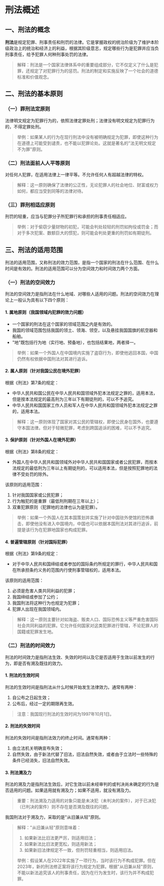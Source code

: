 # 刑法概述

## 一、刑法的概念

**刑法**是规定犯罪、刑事责任和刑罚的法律。它是掌握政权的统治阶级为了维护本阶级政治上的统治和经济上的利益，根据其阶级意志，规定哪些行为是犯罪并应当负刑事责任，给予犯罪人何种刑事处罚的法律。

> 解释：刑法是一个国家法律体系中的重要组成部分，它不仅定义了什么是犯罪，还规定了对犯罪行为的惩罚。刑法的制定和实施反映了一个社会的道德标准和价值观念。

## 二、刑法的基本原则

### （一）罪刑法定原则

法律明文规定为犯罪行为的，依照法律定罪处刑；法律没有明文规定为犯罪行为的，不得定罪处刑。

> 举例：如果某人的行为在现行刑法中没有被明确规定为犯罪，即使这种行为在道德上可能受到谴责，也不能以犯罪论处。这就是著名的"法无明文规定不为罪"原则。

### （二）刑法面前人人平等原则

对任何人犯罪，在适用法律上一律平等。不允许任何人有超越法律的特权。

> 解释：这一原则确保了法律的公正性，无论犯罪人的社会地位、财富或权力如何，都应当受到同等的法律对待。

### （三）罪刑相适应原则

刑罚的轻重，应当与犯罪分子所犯罪行和承担的刑事责任相适应。

> 举例：对于偷窃少量财物的初犯，可能会判处较轻的刑罚如拘役或罚金；而对于多次犯案、数额巨大的惯犯，则可能会判处更重的刑罚如有期徒刑。

## 三、刑法的适用范围

刑法的适用范围，又称刑法的效力范围，是指一个国家的刑法在什么范围、在什么时间是有效的。刑法的适用范围可以分为空间效力和时间效力两个方面。

### （一）刑法的空间效力

刑法的空间效力是指刑法在什么地域、对哪些人适用的问题。刑法的空间效力在理论上一般认为具有以下四个原则：

#### 1. 属地原则（我国领域内犯罪的效力问题）

- 一个国家的刑法在这个国家的领域范围之内是有效的。
- 我国的领域范围包括我国的领土、领海、领空，以及悬挂我国国旗的航空器和船舶。
- "地"既包括行为地（实行地、预备地），也包括结果地，两者择一。

> 举例：如果一个外国人在中国境内实施了盗窃行为，即使他逃回本国，中国仍然有权依据中国刑法对其进行追诉。

#### 2. 属人原则（针对我国公民在境外犯罪）

根据《刑法》第7条的规定：

- 中华人民共和国公民在中华人民共和国领域外犯本法规定之罪的，适用本法，但是按本法规定的最高刑为三年以下有期徒刑的，可以不予追究。
- 中华人民共和国国家工作人员和军人在中华人民共和国领域外犯本法规定之罪的，适用本法。

> 解释：这一原则体现了国家对其公民的管辖权，即使公民身在国外，也要遵守本国法律。但对于轻微犯罪，考虑到跨国追诉的困难，可以不予追究。

#### 3. 保护原则（针对外国人在境外犯罪）

根据《刑法》第8条的规定：

- 外国人在中华人民共和国领域外对中华人民共和国国家或者公民犯罪，而按本法规定的最低刑为三年以上有期徒刑的，可以适用本法，但是按照犯罪地的法律不受处罚的除外。

该原则的适用范围：

1. 针对我国国家或公民犯罪；
2. 行为触犯的是重罪（最低刑刑期在三年以上）；
3. 双重犯罪原则（犯罪地的法律也认为是犯罪）。

> 举例：如果一个外国人在其本国策划并实施了针对中国驻外使馆的恐怖袭击，即使他没有进入中国境内，中国也可以依据本国刑法对其进行追诉，前提是该行为在犯罪地国家也构成犯罪。

#### 4. 普遍管辖原则（针对国际犯罪）

根据《刑法》第9条的规定：

- 对于中华人民共和国缔结或者参加的国际条约所规定的罪行，中华人民共和国在所承担条约义务的范围内行使刑事管辖权的，适用本法。

该原则的适用范围：

1. 必须是危害人类共同利益的犯罪；
2. 我国缔结或参加了公约；
3. 我国刑法将这种行为也规定为犯罪；
4. 犯罪人出现在我国领域内。

> 解释：这一原则主要针对如海盗、贩卖人口、国际恐怖主义等严重危害国际社会共同利益的犯罪。它允许任何国家对这类犯罪进行管辖，不论犯罪人的国籍或犯罪发生地。

### （二）刑法的时间效力

刑法的时间效力是指刑法生效、失效的时间以及它是否适用于生效以前发生的行为，即是否有溯及既往的效力。

#### 1. 刑法的生效时间

刑法的生效时间是指刑法从什么时候开始发生法律效力。通常有两种：

1. 自公布之日起生效；
2. 公布后，经过一定的期限再生效。

> 注意：我国现行刑法的生效时间为1997年10月1日。

#### 2. 刑法的失效时间

刑法的失效时间是指刑法效力的终止时间。通常有两种：

1. 由立法机关明确宣布失效；
2. 自然失效，由于新法代替了旧法，旧法自然失效，或者由于立法时一些特殊的条件已经消失，旧法自然失效。

#### 3. 刑法溯及力

刑法的溯及力是指刑法生效后，对它生效以前未经审判的或判决尚未确定的行为是否适用的问题。如果适用就有溯及力；如果不适用，就没有溯及力。

> 重要：刑法溯及力适用的对象只能是未决犯（未判决的案件），对于已决犯（已判决的案件）则不存在是否溯及既往的问题。

我国刑法对于溯及力，采取的是"从旧兼从轻"原则。

> 解释："从旧兼从轻"原则意味着：
>
> 1. 如果新法比旧法更严厉，则适用旧法；
> 2. 如果新法比旧法更宽松，则适用新法；
> 3. 如果新旧法律规定不一致，但刑罚轻重相当，则适用旧法。
>
> 举例：假设某人在2022年实施了一项行为，当时该行为不构成犯罪。但在2023年，新的刑法修正案将该行为规定为犯罪。根据"从旧兼从轻"原则，不能以新法追究该人的刑事责任，因为在行为发生时，该行为并不构成犯罪。

